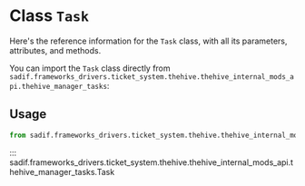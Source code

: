 # Class `Task`

Here's the reference information for the `Task` class, with all its parameters, attributes, and methods.

You can import the `Task` class directly from `sadif.frameworks_drivers.ticket_system.thehive.thehive_internal_mods_api.thehive_manager_tasks`:

## Usage

```python
from sadif.frameworks_drivers.ticket_system.thehive.thehive_internal_mods_api.thehive_manager_tasks import Task
```

::: sadif.frameworks_drivers.ticket_system.thehive.thehive_internal_mods_api.thehive_manager_tasks.Task